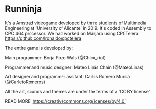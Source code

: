 # Runninja
It's a Amstrad videogame developed by three studients of Multimedia Engineering at 'University of Alicante' in 2019.
It's coded in Assembly to CPC 464 processor. We had worked on Manjaro using CPCTelera. https://github.com/lronaldo/cpctelera

The entire game is developed by:

Main programmer:
Borja Pozo Wals (@Chico_riot)

Programmer and music designer:
Mateo Linás Chaín (@MateoLinas)

Art designer and programmer assitant:
Carlos Romero Murcia (@CarletoRomeros)


All the art, sounds and themes are under the terms of a 'CC BY license'

READ MORE: https://creativecommons.org/licenses/by/4.0/           
                                                              
